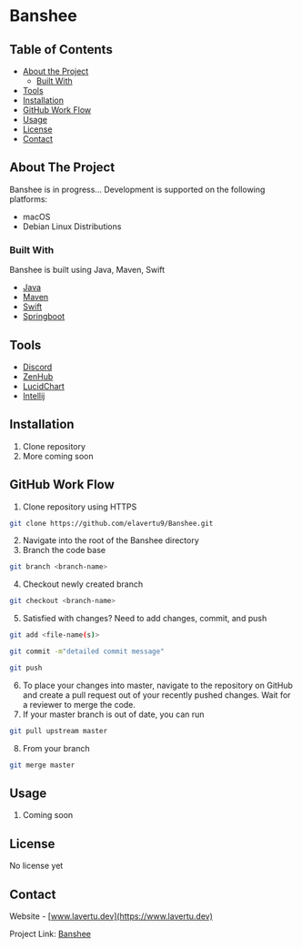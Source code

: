 # Banshee

<!-- TABLE OF CONTENTS -->
## Table of Contents

* [About the Project](#about-the-project)
  * [Built With](#built-with)
* [Tools](#tools)
* [Installation](#installation)
* [GitHub Work Flow](#github-work-flow)
* [Usage](#usage)
* [License](#license)
* [Contact](#contact)

## About The Project
Banshee is in progress... Development is supported on the following platforms:
* macOS
* Debian Linux Distributions

### Built With
Banshee is built using Java, Maven, Swift
* [Java](https://www.java.com/en/)
* [Maven](https://maven.apache.org/)
* [Swift](https://swift.org/)
* [Springboot](https://spring.io/projects/spring-boot)

## Tools
* [Discord](https://discord.gg/YEz33PFm)
* [ZenHub](https://app.zenhub.com/workspaces/devlavertubanshee-5fa9919c85fdee000efdb4c0/board?repos=310688472)
* [LucidChart](https://lucid.app/invitations/accept/f3095299-7a80-47d4-8338-031f6f34854b)
* [Intellij](https://www.jetbrains.com/idea/)

## Installation
1. Clone repository
2. More coming soon

## GitHub Work Flow
1. Clone repository using HTTPS
```sh
git clone https://github.com/elavertu9/Banshee.git
```
2. Navigate into the root of the Banshee directory
3. Branch the code base
```sh
git branch <branch-name>
```
4. Checkout newly created branch
```sh
git checkout <branch-name>
```
5. Satisfied with changes? Need to add changes, commit, and push
```sh
git add <file-name(s)>
```
```sh
git commit -m"detailed commit message"
```
```sh
git push
```
6. To place your changes into master, navigate to the repository on GitHub and create a pull request out of your recently pushed changes. Wait for a reviewer to merge the code.
7. If your master branch is out of date, you can run
```sh
git pull upstream master
```
8. From your branch
```sh
git merge master
```

## Usage
1. Coming soon

## License
No license yet

## Contact
Website - [www.lavertu.dev](https://www.lavertu.dev)

Project Link: [Banshee](https://github.com/elavertu9/Banshee)

